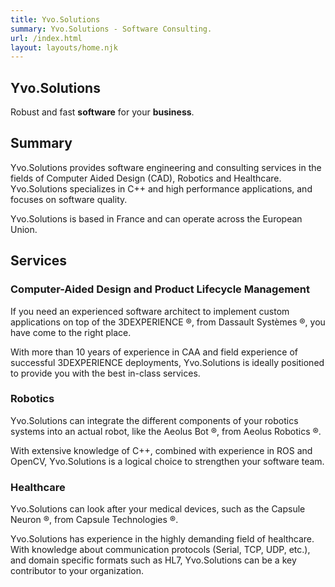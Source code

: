 ```yaml
---
title: Yvo.Solutions
summary: Yvo.Solutions - Software Consulting.
url: /index.html
layout: layouts/home.njk
---
```


<section class="landing-page">
    <div class="landing-page-title">
        <h1 class="yvo_solutions">
            <span class="yvo">Yvo</span><span class="solutions">.Solutions</span>
        </h1>
        <div class="landing-page-subtitle">
            <span class="line-one">Robust and fast <strong>software</strong></span>
            <span class="line-two">for your <strong>business</strong>.</span>
        </div>
    </div>
</section>
<section class="summary">

## Summary

Yvo.Solutions provides software engineering and consulting services in the fields of Computer Aided Design (CAD), Robotics and Healthcare. Yvo.Solutions specializes in C++ and high performance applications, and focuses on software quality.

Yvo.Solutions is based in France and can operate across the European Union.

</section>
<section class="services">

## Services

<article class="cad-plm">

### Computer-Aided Design and Product Lifecycle Management

<span class="content">

If you need an experienced software architect to implement custom applications on top of the 3DEXPERIENCE &#174;, from Dassault Systèmes &#174;, you have come to the right place.

With more than 10 years of experience in CAA and field experience of successful 3DEXPERIENCE deployments, Yvo.Solutions is ideally positioned to provide you with the best in-class services.

<!-- Read more [here] -->

</span>
<span class="blank"></span>
</article>
<article class="robotics">

### Robotics

<span class="content">

Yvo.Solutions can integrate the different components of your robotics systems into an actual robot, like the Aeolus Bot &#174;, from Aeolus Robotics &#174;.

With extensive knowledge of C++, combined with experience in ROS and OpenCV, Yvo.Solutions is a logical choice to strengthen your software team. 

<!-- Read more [here] -->

</span>
<span class="blank"></span>
</article>
<article class="healthcare">

### Healthcare

<span class="content">

Yvo.Solutions can look after your medical devices, such as the Capsule Neuron &#174;, from Capsule Technologies &#174;.

Yvo.Solutions has experience in the highly demanding field of healthcare. With knowledge about communication protocols (Serial, TCP, UDP, etc.), and domain specific formats such as HL7, Yvo.Solutions can be a key contributor to your organization.

<!-- Read more [here] -->

</span>
<span class="blank"></span>
</article>
</section>


<!--

<section class="references">

## References

* Dassault Systemes
* Qualcomm Life
* Mercedes AMG F1
* Mercedes AMG High Performance Powertrain
* Renault Sport
* Commissariat à l'Energie Atomique
* Aeolus Robotics
* Processia Solutions
* Gennes-Val-De-Loire
* Quality Spa
* DeltaCAD

</section>
<section class="locations">

## Locations

[comment]: <> (Use D3 with built-in map instead)

### Where Yvo.Solutions can provide services

* France
* European Union
* Switzerland
* United Kingdom
* Norway
* Japan (TBC)

### Previous missions

* Providence (United States)
* Las Vegas (United States)
* Taipei (Taiwan)
* Pune (India)
* Brackley (United Kingdoms)
* Brickworth (United Kingdoms)
* Enstone (United Kingdoms)
* Paris (France)
* Gennes-Val-De-Loire (France)
* Saumur (France)

</section>

-->